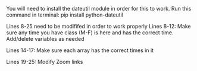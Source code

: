 You will need to install the dateutil module in order for this to work. Run this command in terminal: 
      pip install python-dateutil

Lines 8-25 need to be modififed in order to work properly 
  Lines 8-12: Make sure any time you have class (M-F) is here and has the correct time. Add/delete variables as needed

  Lines 14-17: Make sure each array has the correct times in it 
  
  Lines 19-25: Modify Zoom links 
